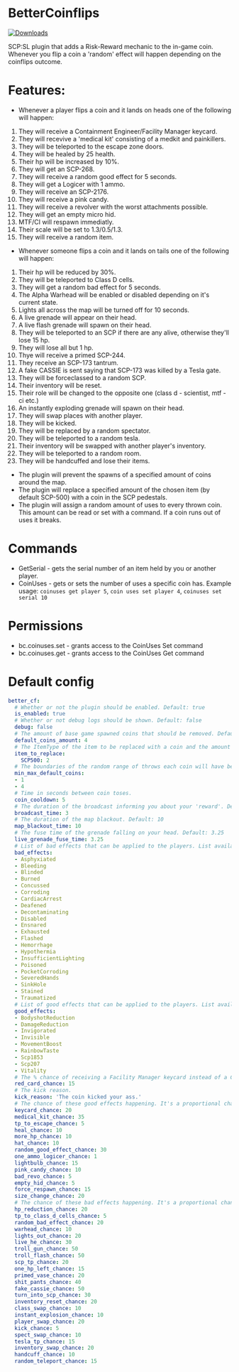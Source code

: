 # BetterCoinflips
<a href="https://github.com/Mikihero/BetterCoinflips/releases"><img src="https://img.shields.io/github/downloads/Mikihero/BetterCoinflips/total?label=Downloads" alt="Downloads"></a>  
  
SCP:SL plugin that adds a Risk-Reward mechanic to the in-game coin. Whenever you flip a coin a 'random' effect will happen depending on the coinflips outcome.

# Features:

- Whenever a player flips a coin and it lands on heads one of the following will happen:  
 1. They will receive a Containment Engineer/Facility Manager keycard.  
 2. They will recevive a 'medical kit' consisting of a medkit and painkillers.
 3. They will be teleported to the escape zone doors.  
 4. They will be healed by 25 health.
 5. Their hp will be increased by 10%.
 6. They will get an SCP-268.
 7. They will receive a random good effect for 5 seconds.
 8. They will get a Logicer with 1 ammo.  
 9. They will receive an SCP-2176. 
 10. They will receive a pink candy. 
 11. They will receive a revolver with the worst attachments possible. 
 12. They will get an empty micro hid.
 13. MTF/CI will respawn immediatly.
 14. Their scale will be set to 1.3/0.5/1.3.
 15. They will receive a random item.

- Whenever someone flips a coin and it lands on tails one of the following will happen:  
 1. Their hp will be reduced by 30%.  
 2. They will be teleported to Class D cells.  
 3. They will get a random bad effect for 5 seconds.  
 4. The Alpha Warhead will be enabled or disabled depending on it's current state.  
 5. Lights all across the map will be turned off for 10 seconds.  
 6. A live grenade will appear on their head.
 7. A live flash grenade will spawn on their head.
 8. They will be teleported to an SCP if there are any alive, otherwise they'll lose 15 hp.
 9. They will lose all but 1 hp.
 10. Thye will receive a primed SCP-244.
 11. They receive an SCP-173 tantrum.
 12. A fake CASSIE is sent saying that SCP-173 was killed by a Tesla gate.
 13. They will be forceclassed to a random SCP.
 14. Their inventory will be reset.
 15. Their role will be changed to the opposite one (class d - scientist, mtf - ci etc.)
 16. An instantly exploding grenade will spawn on their head.
 17. They will swap places with another player.
 18. They will be kicked.
 19. They will be replaced by a random spectator.
 20. They will be teleported to a random tesla.
 21. Their inventory will be swapped with another player's inventory.
 22. They will be teleported to a random room.
 23. They will be handcuffed and lose their items.

- The plugin will prevent the spawns of a specified amount of coins around the map.
- The plugin will replace a specified amount of the chosen item (by default SCP-500) with a coin in the SCP pedestals.
- The plugin will assign a random amount of uses to every thrown coin. This amount can be read or set with a command. If a coin runs out of uses it breaks.

# Commands

- GetSerial - gets the serial number of an item held by you or another player.
- CoinUses - gets or sets the number of uses a specific coin has. Example usage: `coinuses get player 5`, `coin uses set player 4`, `coinuses set serial 10` 

# Permissions

- bc.coinuses.set - grants access to the CoinUses Set command
- bc.coinuses.get - grants access to the CoinUses Get command

# Default config

```yaml
better_cf:
  # Whether or not the plugin should be enabled. Default: true
  is_enabled: true
  # Whether or not debug logs should be shown. Default: false
  debug: false
  # The amount of base game spawned coins that should be removed. Default: 4
  default_coins_amount: 4
  # The ItemType of the item to be replaced with a coin and the amount to be replaced, the item is supposed to be something found in SCP pedestals.
  item_to_replace:
    SCP500: 2
  # The boundaries of the random range of throws each coin will have before it breaks. The upper bound is exclusive.
  min_max_default_coins:
  - 1
  - 4
  # Time in seconds between coin toses.
  coin_cooldown: 5
  # The duration of the broadcast informing you about your 'reward'. Default: 3
  broadcast_time: 3
  # The duration of the map blackout. Default: 10
  map_blackout_time: 10
  # The fuse time of the grenade falling on your head. Default: 3.25
  live_grenade_fuse_time: 3.25
  # List of bad effects that can be applied to the players. List available at: https://exiled-team.github.io/EXILED/api/Exiled.API.Enums.EffectType.html
  bad_effects:
  - Asphyxiated
  - Bleeding
  - Blinded
  - Burned
  - Concussed
  - Corroding
  - CardiacArrest
  - Deafened
  - Decontaminating
  - Disabled
  - Ensnared
  - Exhausted
  - Flashed
  - Hemorrhage
  - Hypothermia
  - InsufficientLighting
  - Poisoned
  - PocketCorroding
  - SeveredHands
  - SinkHole
  - Stained
  - Traumatized
  # List of good effects that can be applied to the players. List available at: https://exiled-team.github.io/EXILED/api/Exiled.API.Enums.EffectType.html
  good_effects:
  - BodyshotReduction
  - DamageReduction
  - Invigorated
  - Invisible
  - MovementBoost
  - RainbowTaste
  - Scp1853
  - Scp207
  - Vitality
  # The % chance of receiving a Facility Manager keycard instead of a Containment Engineer one.
  red_card_chance: 15
  # The kick reason.
  kick_reason: 'The coin kicked your ass.'
  # The chance of these good effects happening. It's a proportional chance not a % chance.
  keycard_chance: 20
  medical_kit_chance: 35
  tp_to_escape_chance: 5
  heal_chance: 10
  more_hp_chance: 10
  hat_chance: 10
  random_good_effect_chance: 30
  one_ammo_logicer_chance: 1
  lightbulb_chance: 15
  pink_candy_chance: 10
  bad_revo_chance: 5
  empty_hid_chance: 5
  force_respawn_chance: 15
  size_change_chance: 20
  # The chance of these bad effects happening. It's a proportional chance not a % chance.
  hp_reduction_chance: 20
  tp_to_class_d_cells_chance: 5
  random_bad_effect_chance: 20
  warhead_chance: 10
  lights_out_chance: 20
  live_he_chance: 30
  troll_gun_chance: 50
  troll_flash_chance: 50
  scp_tp_chance: 20
  one_hp_left_chance: 15
  primed_vase_chance: 20
  shit_pants_chance: 40
  fake_cassie_chance: 50
  turn_into_scp_chance: 30
  inventory_reset_chance: 20
  class_swap_chance: 10
  instant_explosion_chance: 10
  player_swap_chance: 20
  kick_chance: 5
  spect_swap_chance: 10
  tesla_tp_chance: 15
  inventory_swap_chance: 20
  handcuff_chance: 10
  random_teleport_chance: 15
```